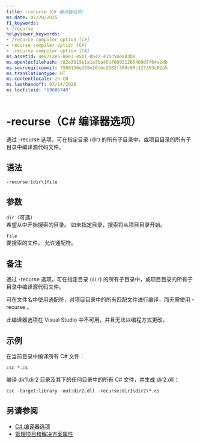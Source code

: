 ```yaml
---
title: -recurse（C# 编译器选项）
ms.date: 07/20/2015
f1_keywords:
- /recurse
helpviewer_keywords:
- /recurse compiler option [C#]
- recurse compiler option [C#]
- -recurse compiler option [C#]
ms.assetid: 4e8212e5-04e3-45b1-8a42-41bc50e683b0
ms.openlocfilehash: c82e3019e1a1e3ba45a7000312b54b9d7f64a2db
ms.sourcegitcommit: 7588136e355e10cbc2582f389c90c127363c02a5
ms.translationtype: HT
ms.contentlocale: zh-CN
ms.lasthandoff: 03/14/2020
ms.locfileid: "69606740"
---
```

# <a name="-recurse-c-compiler-options"></a>-recurse（C# 编译器选项）
通过 -recurse 选项，可在指定目录 (dir) 的所有子目录中，或项目目录的所有子目录中编译源代码文件。  
  
## <a name="syntax"></a>语法  
  
```console  
-recurse:[dir\]file  
```  
  
## <a name="arguments"></a>参数  
 `dir`（可选）  
 希望从中开始搜索的目录。 如未指定目录，搜索将从项目目录开始。  
  
 `file`  
 要搜索的文件。 允许通配符。  
  
## <a name="remarks"></a>备注  
 通过 -recurse 选项，可在指定目录 (`dir`) 的所有子目录中，或项目目录的所有子目录中编译源代码文件。  
  
 可在文件名中使用通配符，对项目目录中的所有匹配文件进行编译，而无需使用 -recurse  。  
  
 此编译器选项在 Visual Studio 中不可用，并且无法以编程方式更改。  
  
## <a name="example"></a>示例  
 在当前目录中编译所有 C# 文件：  
  
```console  
csc *.cs  
```  
  
 编译 dir1\dir2 目录及其下的任何目录中的所有 C# 文件，并生成 dir2.dll：  
  
```console  
csc -target:library -out:dir2.dll -recurse:dir1\dir2\*.cs  
```  
  
## <a name="see-also"></a>另请参阅

- [C# 编译器选项](./index.md)
- [管理项目和解决方案属性](/visualstudio/ide/managing-project-and-solution-properties)
